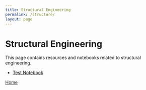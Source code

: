 ```yaml
---
title: Structural Engineering
permalink: /structure/
layout: page
---
```


# Structural Engineering

This page contains resources and notebooks related to structural engineering. 

- [Test Notebook](/structure/test.ipynb)

[Home](/)

